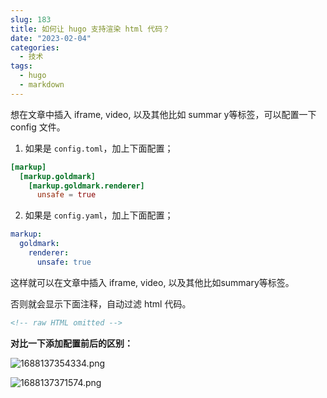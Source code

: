 ```yaml
---
slug: 183
title: 如何让 hugo 支持渲染 html 代码？
date: "2023-02-04"
categories: 
  - 技术
tags: 
  - hugo
  - markdown
---
```


想在文章中插入 iframe, video, 以及其他比如 summar y等标签，可以配置一下 config 文件。

<!-- more -->

1. 如果是 `config.toml`，加上下面配置；

```toml
[markup]
  [markup.goldmark]
    [markup.goldmark.renderer]
      unsafe = true
```

2. 如果是 `config.yaml`，加上下面配置；

```yaml
markup:
  goldmark:
    renderer:
      unsafe: true
```

这样就可以在文章中插入 iframe, video, 以及其他比如summary等标签。

否则就会显示下面注释，自动过滤 html 代码。

```html
<!-- raw HTML omitted -->
```

**对比一下添加配置前后的区别：**

![1688137354334.png](https://imgurl.zburu.com/images/2023/649eee8ad344f.png)

![1688137371574.png](https://imgurl.zburu.com/images/2023/649eee9bea8e8.png)